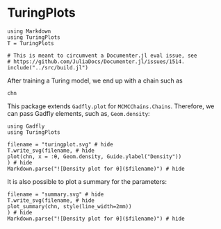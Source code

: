 # TuringPlots

```@setup tutorial
using Markdown
using TuringPlots
T = TuringPlots

# This is meant to circumvent a Documenter.jl eval issue, see
# https://github.com/JuliaDocs/Documenter.jl/issues/1514. 
include("../src/build.jl")
```

After training a Turing model, we end up with a chain such as
```@example tutorial
chn
```

This package extends `Gadfly.plot` for `MCMCChains.Chains`.
Therefore, we can pass Gadfly elements, such as, `Geom.density`:

```@example tutorial
using Gadfly
using TuringPlots

filename = "turingplot.svg" # hide
T.write_svg(filename, # hide
plot(chn, x = :θ, Geom.density, Guide.ylabel("Density"))
) # hide
Markdown.parse("![Density plot for θ]($filename)") # hide
```

It is also possible to plot a summary for the parameters:

```@example tutorial
filename = "summary.svg" # hide
T.write_svg(filename, # hide
plot_summary(chn, style(line_width=2mm))
) # hide
Markdown.parse("![Density plot for θ]($filename)") # hide
```
